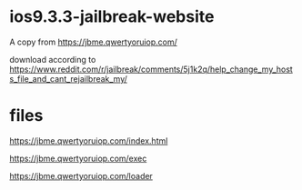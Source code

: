 # ios9.3.3-jailbreak-website

A copy from https://jbme.qwertyoruiop.com/

download according to https://www.reddit.com/r/jailbreak/comments/5j1k2q/help_change_my_hosts_file_and_cant_rejailbreak_my/

# files

https://jbme.qwertyoruiop.com/index.html

https://jbme.qwertyoruiop.com/exec

https://jbme.qwertyoruiop.com/loader

